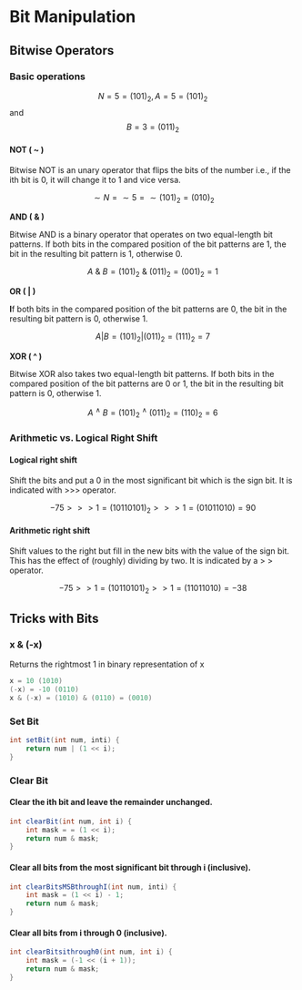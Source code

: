 # Bit Manipulation

## **Bitwise Operators**

### **Basic operations**

$$N = 5 = (101)_2, A = 5 = (101)_2 $$ and$$B = 3 = (011)_2$$ 

#### **NOT \( ~ \)**

Bitwise NOT is an unary operator that flips the bits of the number i.e., if the ith bit is 0, it will change it to 1 and vice versa.

 $$\sim N = \sim 5 = \sim (101)_2 = (010)_2$$

 **AND \( & \)**

Bitwise AND is a binary operator that operates on two equal-length bit patterns. If both bits in the compared position of the bit patterns are 1, the bit in the resulting bit pattern is 1, otherwise 0.

$$
A\  \& \ B = (101)_2 \ \& \ (011)_2 = (001)_2 = 1
$$

 **OR \( \| \)**

**I**f both bits in the compared position of the bit patterns are 0, the bit in the resulting bit pattern is 0, otherwise 1.

$$
A | B = (101)_2 | (011)_2 = (111)_2 = 7
$$

 **XOR \( ^ \)**

Bitwise XOR also takes two equal-length bit patterns. If both bits in the compared position of the bit patterns are 0 or 1, the bit in the resulting bit pattern is 0, otherwise 1.

$$
A\ ^ {\wedge} \ B = (101)_2 \ ^ {\wedge} \  (011)_2=(110)_2 = 6
$$

### Arithmetic vs. Logical Right Shift

#### Logical right shift

Shift the bits and put a 0 in the most significant bit which is the sign bit. It is indicated with &gt;&gt;&gt; operator.

$$
-75 >>> 1 = (10110101)_2  >>> 1 = (01011010) = 90
$$

#### Arithmetic right shift

Shift values to the right but fill in the new bits with the value of the sign bit. This has the effect of \(roughly\) dividing by two. It is indicated by a &gt; &gt; operator.

$$
-75 >> 1 = (10110101)_2  >> 1 = (11011010) = -38
$$

##  **Tricks with Bits**

### x & \(-x\)

Returns the rightmost 1 in binary representation of x

```java
x = 10 (1010)
(-x) = -10 (0110)
x & (-x) = (1010) & (0110) = (0010)
```

### Set Bit

```java
int setBit(int num, inti) {
    return num | (1 << i);
}
```

### Clear Bit

#### Clear the ith bit and leave the remainder unchanged.

```java
int clearBit(int num, int i) {
    int mask = = (1 << i);
    return num & mask;
}
```

#### Clear all bits from the most significant bit through i \(inclusive\).

```java
int clearBitsMSBthroughI(int num, inti) {
    int mask = (1 << i) - 1;
    return num & mask;
}
```

#### Clear all bits from i through 0 \(inclusive\).

```java
int clearBitsithrough0(int num, int i) {
    int mask = (-1 << (i + 1));
    return num & mask;
}
```

